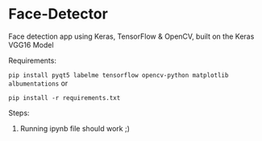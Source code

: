 # Face-Detector
Face detection app using Keras, TensorFlow &amp; OpenCV, built on the Keras VGG16 Model

Requirements:  

`pip install pyqt5 labelme tensorflow opencv-python matplotlib albumentations` or

`pip install -r requirements.txt`

Steps:
1. Running ipynb file should work ;)
